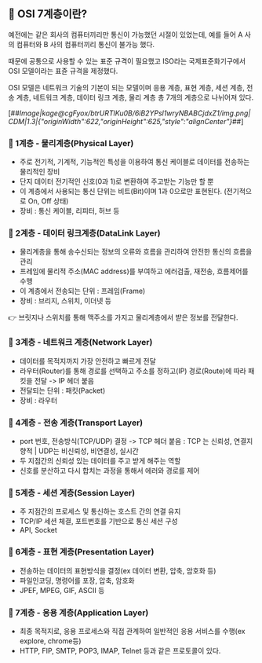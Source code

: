 ## **🔎 OSI 7계층이란?**

예전에는 같은 회사의 컴퓨터끼리만 통신이 가능했던 시절이 있었는데, 예를 들어 A 사의 컴퓨터와 B 사의 컴퓨터끼리 통신이 불가능 했다.

때문에 공통으로 사용할 수 있는 표준 규격이 필요했고 ISO라는 국제표준화기구에서 OSI 모델이라는 표쥰 규격을 제정했다.

OSI 모델은 네트워크 기술의 기본이 되는 모델이며 응용 계층, 표현 계층, 세션 계층, 전송 계층, 네트워크 계층, 데이터 링크 계층, 물리 계층 총 7개의 계층으로 나뉘어져 있다.

[##_Image|kage@cgFyox/btrURTlKu0B/6iB2YPsl1wryNBABCjdxZ1/img.png|CDM|1.3|{"originWidth":622,"originHeight":625,"style":"alignCenter"}_##]

### **🎲 1계층 - 물리계층(Physical Layer)**

-   주로 전기적, 기계적, 기능적인 특성을 이용하여 통신 케이블로 데이터를 전송하는 물리적인 장비
-   단지 데이터 전기적인 신호(0과 1)로 변환하여 주고받는 기능만 할 뿐
-   이 계층에서 사용되는 통신 단위는 비트(Bit)이며 1과 0으로만 표현된다. (전기적으로 On, Off 상태)
-   장비 : 통신 케이블, 리피터, 허브 등

### **🎲 2계층 - 데이터 링크계층(DataLink Layer)**

-   물리계층을 통해 송수신되는 정보의 오류와 흐름을 관리하여 안전한 통신의 흐름을 관리
-   프레임에 물리적 주소(MAC address)를 부여하고 에러검출, 재전송, 흐름제어를 수행
-   이 계층에서 전송되는 단위 : 프레임(Frame)
-   장비 : 브리지, 스위치, 이더넷 등

👉 브릿지나 스위치를 통해 맥주소를 가지고 물리계층에서 뱓은 정보를 전달한다.

### **🎲 3계층 - 네트워크 계층(Network Layer)**

-   데이터를 목적지까지 가장 안전하고 빠르게 전달
-   라우터(Router)를 통해 경로를 선택하고 주소를 정하고(IP) 경로(Route)에 따라 패킷을 전달 -> IP 헤더 붙음
-   전달되는 단위 : 패킷(Packet)
-   장비 : 라우터

### **🎲 4계층 - 전송 계층(Transport Layer)**

-   port 번호, 전송방식(TCP/UDP) 결정 -> TCP 헤더 붙음 : TCP 는 신뢰성, 연결지향적 | UDP는 비신뢰성, 비연결성, 실시간
-   두 지점간의 신뢰성 있는 데이터를 주고 받게 해주는 역할
-   신호를 분산하고 다시 합치는 과정을 통해서 에러와 경로를 제어

### **🎲 5계층 - 세션 계층(Session Layer)**

-   주 지점간의 프로세스 및 통신하는 호스트 간의 연결 유지
-   TCP/IP 세션 체결, 포트번호를 기반으로 통신 세션 구성
-   API, Socket

### **🎲 6계층 - 표현 계층(Presentation Layer)**

-   전송하는 데이터의 표현방식을 결정(ex 데이터 변환, 압축, 암호화 등)
-   파일인코딩, 명령어를 포장, 압축, 암호화
-   JPEF, MPEG, GIF, ASCII 등

### **🎲 7계층 - 응용 계층(Application Layer)**

-   최종 목적지로, 응용 프로세스와 직접 관계하여 일반적인 응용 서비스를 수행(ex explore, chrome등)
-   HTTP, FIP, SMTP, POP3, IMAP, Telnet 등과 같은 프로토콜이 있다.

